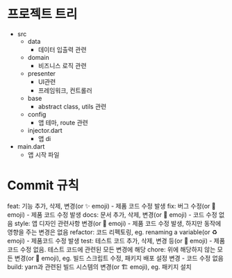 # 프로젝트 트리
- src
	- data
		- 데이터 입출력 관련
	- domain
		- 비즈니스 로직 관련
	- presenter
		- UI관련
		- 프레임워크, 컨트롤러
	- base
		- abstract class, utils 관련
	- config
		- 앱 테마, route 관련
	- injector.dart
		- 앱 di
- main.dart
	- 앱 시작 파일

# Commit 규칙
feat: 기능 추가, 삭제, 변경(or ✨ emoji) - 제품 코드 수정 발생
fix: 버그 수정(or 🐛 emoji) - 제품 코드 수정 발생
docs: 문서 추가, 삭제, 변경(or 📝 emoji) - 코드 수정 없음
style: 앱 디자인 관련사항 변경(or 💎 emoji) - 제품 코드 수정 발생, 하지만 동작에 영향을 주는 변경은 없음
refactor: 코드 리펙토링, eg. renaming a variable(or ♻️ emoji) - 제품코드 수정 발생
test: 테스트 코드 추가, 삭제, 변경 등(or 🧪 emoji) - 제품 코드 수정 없음. 테스트 코드에 관련된 모든 변경에 해당
chore: 위에 해당하지 않는 모든 변경(or 🧹 emoji), eg. 빌드 스크립트 수정, 패키지 배포 설정 변경 - 코드 수정 없음
build: yarn과 관련된 빌드 시스템의 변경(or 🏗️ emoji), eg. 패키지 설치

